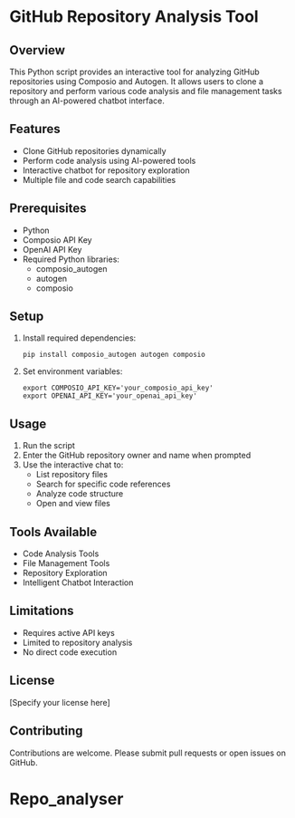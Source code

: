 # GitHub Repository Analysis Tool

## Overview
This Python script provides an interactive tool for analyzing GitHub repositories using Composio and Autogen. It allows users to clone a repository and perform various code analysis and file management tasks through an AI-powered chatbot interface.

## Features
- Clone GitHub repositories dynamically
- Perform code analysis using AI-powered tools
- Interactive chatbot for repository exploration
- Multiple file and code search capabilities

## Prerequisites
- Python 
- Composio API Key
- OpenAI API Key
- Required Python libraries:
  - composio_autogen
  - autogen
  - composio

## Setup
1. Install required dependencies:
   ```
   pip install composio_autogen autogen composio
   ```

2. Set environment variables:
   ```
   export COMPOSIO_API_KEY='your_composio_api_key'
   export OPENAI_API_KEY='your_openai_api_key'
   ```

## Usage
1. Run the script
2. Enter the GitHub repository owner and name when prompted
3. Use the interactive chat to:
   - List repository files
   - Search for specific code references
   - Analyze code structure
   - Open and view files

## Tools Available
- Code Analysis Tools
- File Management Tools
- Repository Exploration
- Intelligent Chatbot Interaction

## Limitations
- Requires active API keys
- Limited to repository analysis
- No direct code execution

## License
[Specify your license here]

## Contributing
Contributions are welcome. Please submit pull requests or open issues on GitHub.
# Repo_analyser
